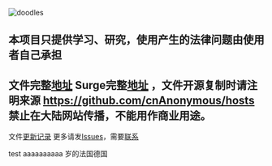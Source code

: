 ![doodles](https://www.google.com/logos/doodles/2016/dragon-boat-festival-2016-5688885083373568-hp2x.jpg)
##   本项目只提供学习、研究，使用产生的法律问题由使用者自己承担
##   文件完整[地址](https://raw.githubusercontent.com/cnAnonymous/hosts/master/hosts )  Surge完整[地址](https://raw.githubusercontent.com/cnAnonymous/hosts/master/Surge/hosts.conf)  ，文件开源复制时请注明来源 https://github.com/cnAnonymous/hosts 禁止在大陆网站传播，不能用作商业用途。

文件[更新记录](https://github.com/cnAnonymous/hosts/blob/master/Updatelog.md)
更多请发[Issues](https://github.com/cnAnonymous/hosts/issues/new)，需要[联系](mailto:newmingtian@gmail.com)

test aaaaaaaaaa
岁的法国德国




